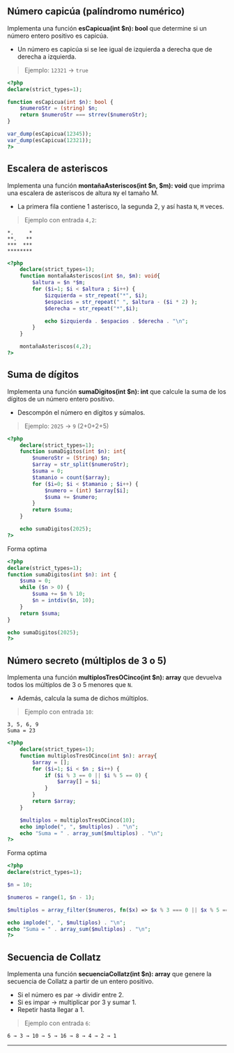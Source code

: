 ## Número capicúa (palíndromo numérico)

Implementa una función __esCapicua(int $n): bool__ que determine si un número entero positivo es capicúa.

- Un número es capicúa si se lee igual de izquierda a derecha que de derecha a izquierda.

> Ejemplo: `12321` → `true`

```php
<?php
declare(strict_types=1);

function esCapicua(int $n): bool {
    $numeroStr = (string) $n;
    return $numeroStr === strrev($numeroStr);
}

var_dump(esCapicua(12345));
var_dump(esCapicua(12321));
?>
```

## Escalera de asteriscos

Implementa una función __montañaAsteriscos(int $n, $m): void__ que imprima una escalera de asteriscos de altura `N`y el tamaño M.

- La primera fila contiene 1 asterisco, la segunda 2, y así hasta `N`, `M` veces.

> Ejemplo con entrada `4,2`:

```text
*.     *
**.   **
***  ***
********
```

```php
<?php
    declare(strict_types=1);
    function montañaAsteriscos(int $n, $m): void{
        $altura = $n *$m;
        for ($i=1; $i < $altura ; $i++) { 
            $izquierda = str_repeat("*", $i);
            $espacios = str_repeat(" ", $altura - ($i * 2) );
            $derecha = str_repeat("*",$i);

            echo $izquierda . $espacios . $derecha . "\n";
        }
    }

    montañaAsteriscos(4,2);
?>
```

## Suma de dígitos

Implementa una función __sumaDigitos(int $n): int__ que calcule la suma de los dígitos de un número entero positivo.

- Descompón el número en dígitos y súmalos.

> Ejemplo: `2025` → `9` (2+0+2+5)

```php
<?php
    declare(strict_types=1);
    function sumaDigitos(int $n): int{
        $numeroStr = (String) $n;
        $array = str_split($numeroStr);
        $suma = 0;
        $tamanio = count($array);
        for ($i=0; $i < $tamanio ; $i++) { 
            $numero = (int) $array[$i];
            $suma += $numero;
        }
        return $suma;
    }

    echo sumaDigitos(2025);
?>
```

Forma optima
```php
<?php
declare(strict_types=1);
function sumaDigitos(int $n): int {
    $suma = 0;
    while ($n > 0) {
        $suma += $n % 10;
        $n = intdiv($n, 10);
    }
    return $suma;
}

echo sumaDigitos(2025);
?>
```

## Número secreto (múltiplos de 3 o 5)

Implementa una función __multiplosTresOCinco(int $n): array__ que devuelva todos los múltiplos de 3 o 5 menores que `N`.

- Además, calcula la suma de dichos múltiplos.

> Ejemplo con entrada `10`:

```code
3, 5, 6, 9
Suma = 23
```

```php
<?php
    declare(strict_types=1);
    function multiplosTresOCinco(int $n): array{
        $array = [];
        for ($i=1; $i < $n ; $i++) { 
            if ($i % 3 == 0 || $i % 5 == 0) {
                $array[] = $i;
            }
        }
        return $array;
    }

    $multiplos = multiplosTresOCinco(10);
    echo implode(", ", $multiplos) . "\n";
    echo "Suma = " . array_sum($multiplos) . "\n";
?>
```
Forma optima

```php
<?php
declare(strict_types=1);

$n = 10;

$numeros = range(1, $n - 1);

$multiplos = array_filter($numeros, fn($x) => $x % 3 === 0 || $x % 5 === 0);

echo implode(", ", $multiplos) . "\n";       
echo "Suma = " . array_sum($multiplos) . "\n";
?>
```

## Secuencia de Collatz

Implementa una función __secuenciaCollatz(int $n): array__ que genere la secuencia de Collatz a partir de un entero positivo.

- Si el número es par → dividir entre 2.  
- Si es impar → multiplicar por 3 y sumar 1.  
- Repetir hasta llegar a 1.

> Ejemplo con entrada `6`:

```code
6 → 3 → 10 → 5 → 16 → 8 → 4 → 2 → 1
```

---